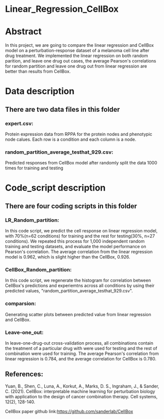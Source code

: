 # Linear_Regression_CellBox

# Abstract

In this project, we are going to compare the linear regression and CellBox model on a perturbation-response dataset of a 
melanoma cell line after drug treatment. We implemented the linear regression on both random parition, and leave one drug out cases,
the average Pearson's correlations for random partition and leave one drug out from linear regression are better than results from CellBox. 

# Data description
## There are two data files in this folder

### expert.csv:
Protein expression data from RPPA for the protein nodes and phenotypic node calues. Each row is a condition and each column is a node.

### random_partition_average_testhat_929.csv:
Predicted responses from CellBox model after randomly split the data 1000 times for training and testing

# Code_script description
## There are four coding scripts in this folder

### LR_Random_partition:
In this code script, we predict the cell response on linear regression model, with 70%(n=62 conditions) for training and the rest for testing(30%, n=27 conditions). We repeated this process for 1,000 independent random training and testing datasets, and evaluate the model performance on Pearson's correlation. The average correlation from the linear regression model is 0.962, which is slight higher than the CellBox, 0.926. 

### CellBox_Random_partition:
In this code script, we regenerate the histogram for correlation between CellBox's predictions and experiemtns across all conditions by using their predicted values, "random_partition_average_testhat_929.csv". 

### comparsion:
Generating scatter plots between predicted value from linear regression and CellBox.

### Leave-one_out:
In leave-one-drug-out cross-validation process, all combinations contain the treatment of a particular drug with  were used for testing and the rest of combination were used for training. The average Pearson's correlation from linear regression is 0.784, and the average correlation for CellBox is 0.780.




## References:
Yuan, B., Shen, C., Luna, A., Korkut, A., Marks, D. S., Ingraham, J., & Sander, C. (2021). CellBox: interpretable machine learning for perturbation biology with application to the design of cancer combination therapy. Cell systems, 12(2), 128-140.

CellBox paper github link:https://github.com/sanderlab/CellBox
